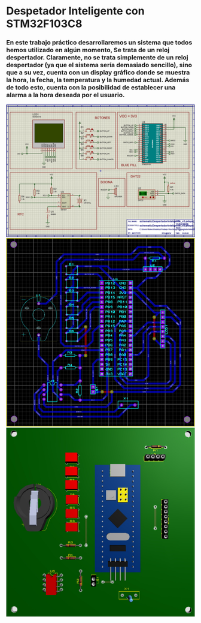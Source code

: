 # Despetador Inteligente con STM32F103C8

### En este trabajo práctico desarrollaremos un sistema que todos hemos utilizado en algún momento, Se trata de un reloj despertador. Claramente, no se trata simplemente de un reloj despertador (ya que el sistema sería demasiado sencillo), sino que a su vez, cuenta con un display gráfico donde se muestra la hora, la fecha, la temperatura y la humedad actual. Además de todo esto, cuenta con la posibilidad de establecer una alarma a la hora deseada por el usuario.

![Alt text](/img/schematic.jpg?raw=true "Schematic")
![Alt text](/img/PCB_V2.jpg?raw=true "PCB")
![Alt text](/img/3D_MODEL.jpg?raw=true "3D Model")

